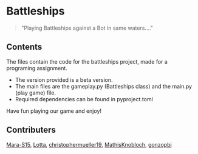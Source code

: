 # Battleships
> "Playing Battleships against a Bot in same waters...."

## Contents
The files contain the code for the battleships project, made for a programing assignment. 
- The version provided is a beta version.
- The main files are the gameplay.py (Battleships class) and the main.py (play game) file. 
- Required dependencies can be found in pyproject.toml

Have fun playing our game and enjoy!

## Contributers 
[Mara-S15](https://github.com/Mara-S15), [Lotta](https://github.com/Lotta163), [christophermueller19](https://github.com/christophermueller19), [MathisKnobloch](https://github.com/MathisKnobloch), [gonzopbj](https://github.com/gonzopbj)
